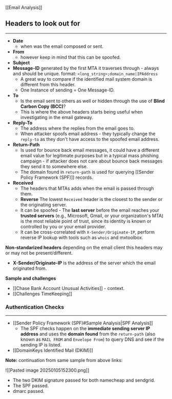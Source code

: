 [[Email Analysis]]
## Headers to look out for
---
- **Date** 
	- when was the email composed or sent.
- **From** 
	- however keep in mind that this can be spoofed.
- **Subject**
- **Message-ID** generated by the first MTA it traverses through - always and should be unique. format: `<long_string>;domain_name|IPAddress`
	- A great way to compare if the identified mail system domain is different from this header.
	- One Instance of sending = One Message-ID.
- **To** 
	- Is the email sent to others as well or hidden through the use of **Blind Carbon Copy (BCC)**?
	- This is where the above headers starts being useful when investigating in the email gateway.
- **Reply-To** 
	- The address where the replies from the email goes to.
	-  When attacker spoofs email address - they typically change the `reply-to` as they don't have access to the spoofed email address. 
- **Return-Path**
	- Is used for bounce back email messages, it could have a different email value for legitimate purposes but in a typical mass phishing campaign - if attacker does not care about bounce back messages they send it to somewhere else.
	- The domain found in `return-path` is used for querying [[Sender Policy Framework (SPF)]] records.
- **Received** 
	- The headers that MTAs adds when the email is passed through them.
	- **Reverse** The lowest `Received` header is the closest to the sender or the originating server.
	- It can be spoofed - The **last server** before the email reaches your **trusted servers** (e.g., Microsoft, Gmail, or your organization's MTA) is the most reliable point of trust, since its identity is known or controlled by you or your email provider.
	- It can be cross-correlated with `X-Sender/Originate-IP`, perform reverse IP lookup with tools such as `whois` and mxtoolbox.

**Non-standarized headers** depending on the email client this headers may or may not be present/different.
- **X-Sender/Originate-IP** is the address of the server which the email originated from.

**Sample and challenges**
- [[Chase Bank Account Unusual Activities]] - context.
- [[Challenges TimeKeeping]]
### Authentication Checks
---
- [[Sender Policy Framework (SPF)#Sample Analysis|SPF Analysis]] 
	- The SPF checks happen on the **immediate sending server IP address** and uses the **domain found** from the `return-path` (also known as `MAIL FROM` and `Envelope From`) to query DNS and see if the sending IP is listed.
- [[DomainKeys Identified Mail (DKIM)]] 

**Note:** continuation from same sample from above links:

![[Pasted image 20250105152300.png]]
- The two DKIM signature passed for both namecheap and sendgrid.
- The SPF passed.
- dmarc passed.
